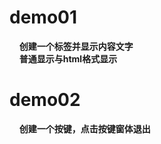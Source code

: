# demo01 
&nbsp;&nbsp;&nbsp;&nbsp;**创建一个标签并显示内容文字**  
&nbsp;&nbsp;&nbsp;&nbsp;**普通显示与html格式显示**  

# demo02
&nbsp;&nbsp;&nbsp;&nbsp;**创建一个按键，点击按键窗体退出**  

